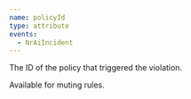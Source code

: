 ```yaml
---
name: policyId
type: attribute
events:
  - NrAiIncident
---
```


The ID of the policy that triggered the violation.

Available for muting rules.
